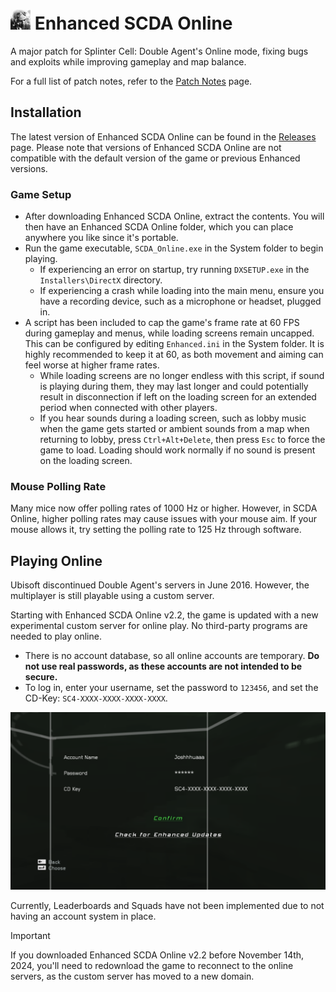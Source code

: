 # <img src="Images/icon.png" width="32"> Enhanced SCDA Online
A major patch for Splinter Cell: Double Agent's Online mode, fixing bugs and exploits while improving gameplay and map balance.

For a full list of patch notes, refer to the [Patch Notes](PatchNotes.md) page.

## Installation
The latest version of Enhanced SCDA Online can be found in the [Releases](https://github.com/Joshhhuaaa/EnhancedSCDAOnline/releases) page. Please note that versions of Enhanced SCDA Online are not compatible with the default version of the game or previous Enhanced versions.

### Game Setup
- After downloading Enhanced SCDA Online, extract the contents. You will then have an Enhanced SCDA Online folder, which you can place anywhere you like since it's portable.
- Run the game executable, `SCDA_Online.exe` in the System folder to begin playing.
  - If experiencing an error on startup, try running `DXSETUP.exe` in the `Installers\DirectX` directory.
  - If experiencing a crash while loading into the main menu, ensure you have a recording device, such as a microphone or headset, plugged in.
- A script has been included to cap the game's frame rate at 60 FPS during gameplay and menus, while loading screens remain uncapped. This can be configured by editing `Enhanced.ini` in the System folder. It is highly recommended to keep it at 60, as both movement and aiming can feel worse at higher frame rates.
  - While loading screens are no longer endless with this script, if sound is playing during them, they may last longer and could potentially result in disconnection if left on the loading screen for an extended period when connected with other players.
  - If you hear sounds during a loading screen, such as lobby music when the game gets started or ambient sounds from a map when returning to lobby, press `Ctrl+Alt+Delete`, then press `Esc` to force the game to load. Loading should work normally if no sound is present on the loading screen.

### Mouse Polling Rate
Many mice now offer polling rates of 1000 Hz or higher. However, in SCDA Online, higher polling rates may cause issues with your mouse aim. If your mouse allows it, try setting the polling rate to 125 Hz through software.

## Playing Online
Ubisoft discontinued Double Agent's servers in June 2016. However, the multiplayer is still playable using a custom server.

Starting with Enhanced SCDA Online v2.2, the game is updated with a new experimental custom server for online play. No third-party programs are needed to play online.

- There is no account database, so all online accounts are temporary. **Do not use real passwords, as these accounts are not intended to be secure.**
- To log in, enter your username, set the password to `123456`, and set the CD-Key: `SC4-XXXX-XXXX-XXXX-XXXX`. 

<img src="Images/OnlineLogin.png" width="768">

Currently, Leaderboards and Squads have not been implemented due to not having an account system in place.

> [!IMPORTANT]  
> If you downloaded Enhanced SCDA Online v2.2 before November 14th, 2024, you'll need to redownload the game to reconnect to the online servers, as the custom server has moved to a new domain.
